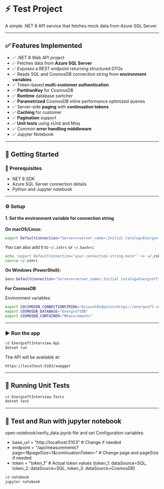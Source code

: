 # ⚡ Test Project

A simple .NET 8 API service that fetches mock data from Azure SQL Server.

---

## ✅ Features Implemented

- ✅ .NET 8 Web API project
- ✅ Fetches data from **Azure SQL Server**
- ✅ Exposes a REST endpoint returning structured DTOs
- ✅ Reads SQL and CosmosDB connection string from **environment variables**
- ✅ Token-based **multi-customer authentication**
- ✅ **PartitionKey** for CosmosDB
- ✅ **Runtime** database switcher
- ✅ **Parametrized** CosmosDB inline performance optimized queries
- ✅ Server-side **paging** with **continuation tokens**
- ✅ **Caching** for customer
- ✅ **Pagination** support
- ✅ **Unit tests** using xUnit and Moq
- ✅ Common **error handling middleware**
- ✅ Jupyter Notebook

---

## 🚀 Getting Started

### 🔧 Prerequisites

- NET 8 SDK
- Azure SQL Server connection details
- Python and Jupyter notebook

---

### ⚙️ Setup

#### 1. Set the environment variable for connection string

**On macOS/Linux:**

```bash
export DefaultConnection="Server=<server_name>;Initial Catalog=EnergsoftTestDb;Persist Security Info=False;User ID=<your_username>;Password=<your_password>;MultipleActiveResultSets=False;Encrypt=True;TrustServerCertificate=False;Connection Timeout=30;"
```

You can also add it to `~/.zshrc` or `~/.bashrc`:

```bash
echo 'export DefaultConnection="your-connection-string-here"' >> ~/.zshrc
source ~/.zshrc
```

**On Windows (PowerShell):**

```powershell
$env:DefaultConnection="Server=<server_name>;Initial Catalog=EnergsoftTestDb;Persist Security Info=False;User ID=<your_username>;Password=<your_password>;MultipleActiveResultSets=False;Encrypt=True;TrustServerCertificate=False;Connection Timeout=30;"
```

**For CosmosDB**

Environment variables:

```bash
export COCSMOSDB_CONNECTIONSTRING="AccountEndpoint=https://energsoft-cosmos.documents.azure.com:443/;AccountKey=<your_cosmosdb_key>;"
export COSMOSDB_DATABASE="EnergsoftDB"
export COSMOSDB_CONTAINER="Measurements"
```
---

### ▶️ Run the app

```bash
cd EnergsoftInterview.Api
dotnet run
```

The API will be available at:

```
https://localhost:5103/swagger
```

---

## 🧪 Running Unit Tests

```bash
cd EnergsoftInterview.Tests
dotnet test
```

---

## 📌 Test and Run with jupyter notebook

open notebook/verify_data.ipynb file and set Configuration variables:

- base_url = "http://localhost:5103"  # Change if needed
- endpoint = "/api/measurements?page=1&pageSize=1&continuationToken=" # Change page and pageSize if needed
- token = "token_1"  # Actual token values (token_1: dataSource=SQL, token_2: dataSource=SQL, token_3: dataSource=CosmosDB)

```bash
cd notebook
jupyter notebook
```